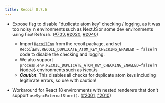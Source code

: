 ```yaml
---
title: Recoil 0.7.6
---
```


- Expose flag to disable "duplicate atom key" checking / logging, as it was too noisy in environments such as NextJS or some dev environments using Fast Refresh. ([#733](https://github.com/facebookexperimental/Recoil/pull/733), [#2020](https://github.com/facebookexperimental/Recoil/pull/2020), [#2046](https://github.com/facebookexperimental/Recoil/pull/2046))

  - Import [`RecoilEnv`](/docs/api-reference/core/RecoilEnv#recoilenv) from the recoil package, and set `RecoilEnv.RECOIL_DUPLICATE_ATOM_KEY_CHECKING_ENABLED = false` in code to disable the checking and logging.
  - We also support `process.env.RECOIL_DUPLICATE_ATOM_KEY_CHECKING_ENABLED=false` in NodeJS environments such as NextJs
  - **_Caution_**: This disables all checks for duplicate atom keys including legitimate errors, so use with caution!

- Workaround for React 18 environments with nested renderers that don't support `useSyncExternalStore()`. ([#2001](https://github.com/facebookexperimental/Recoil/pull/2001), [#2010](https://github.com/facebookexperimental/Recoil/pull/2010))
